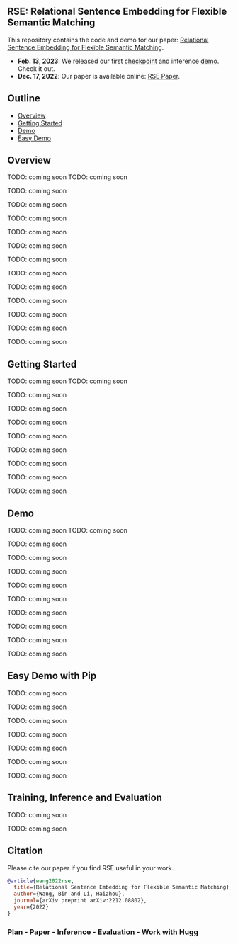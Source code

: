 ## RSE: Relational Sentence Embedding for Flexible Semantic Matching

This repository contains the code and demo for our paper: 
[Relational Sentence Embedding for Flexible Semantic Matching](https://arxiv.org/abs/2212.08802).

- **Feb. 13, 2023**: We released our first [checkpoint](demo/) and inference [demo](demo/). Check it out.
- **Dec. 17, 2022**: Our paper is available online: [RSE Paper](https://arxiv.org/abs/2212.08802).


## Outline

- [Overview](#Overview)
- [Getting Started](#Getting-Started)
- [Demo](##Demo)
- [Easy Demo](##Easy-Demo)



## Overview

TODO: coming soon
TODO: coming soon

TODO: coming soon

TODO: coming soon

TODO: coming soon

TODO: coming soon

TODO: coming soon

TODO: coming soon

TODO: coming soon

TODO: coming soon

TODO: coming soon

TODO: coming soon

TODO: coming soon

TODO: coming soon


## Getting Started

TODO: coming soon
TODO: coming soon

TODO: coming soon

TODO: coming soon

TODO: coming soon

TODO: coming soon

TODO: coming soon

TODO: coming soon

TODO: coming soon

TODO: coming soon


## Demo

TODO: coming soon
TODO: coming soon

TODO: coming soon

TODO: coming soon

TODO: coming soon

TODO: coming soon

TODO: coming soon

TODO: coming soon

TODO: coming soon

TODO: coming soon

TODO: coming soon


## Easy Demo with Pip

TODO: coming soon

TODO: coming soon

TODO: coming soon

TODO: coming soon

TODO: coming soon

TODO: coming soon

TODO: coming soon

## Training, Inference and Evaluation

TODO: coming soon

TODO: coming soon


## Citation

Please cite our paper if you find RSE useful in your work.

```bibtex
@article{wang2022rse,
  title={Relational Sentence Embedding for Flexible Semantic Matching},
  author={Wang, Bin and Li, Haizhou},
  journal={arXiv preprint arXiv:2212.08802},
  year={2022}
}
```



### Plan - Paper - Inference - Evaluation - Work with Hugg
